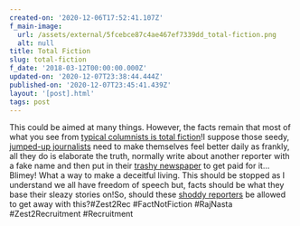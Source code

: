 ```yaml
---
created-on: '2020-12-06T17:52:41.107Z'
f_main-image:
  url: /assets/external/5fcebce87c4ae467ef7339dd_total-fiction.png
  alt: null
title: Total Fiction
slug: total-fiction
f_date: '2018-03-12T00:00:00.000Z'
updated-on: '2020-12-07T23:38:44.444Z'
published-on: '2020-12-07T23:45:41.439Z'
layout: '[post].html'
tags: post
---
```


This could be aimed at many things. However, the facts remain that most of what you see from [typical columnists is total fiction](#)!I suppose those seedy, [jumped-up journalists](#) need to make themselves feel better daily as frankly, all they do is elaborate the truth, normally write about another reporter with a fake name and then put in their [trashy newspaper](#) to get paid for it…Blimey! What a way to make a deceitful living. This should be stopped as I understand we all have freedom of speech but, facts should be what they base their sleazy stories on!So, should these [shoddy reporters](#) be allowed to get away with this?#Zest2Rec #FactNotFiction #RajNasta #Zest2Recruitment #Recruitment
